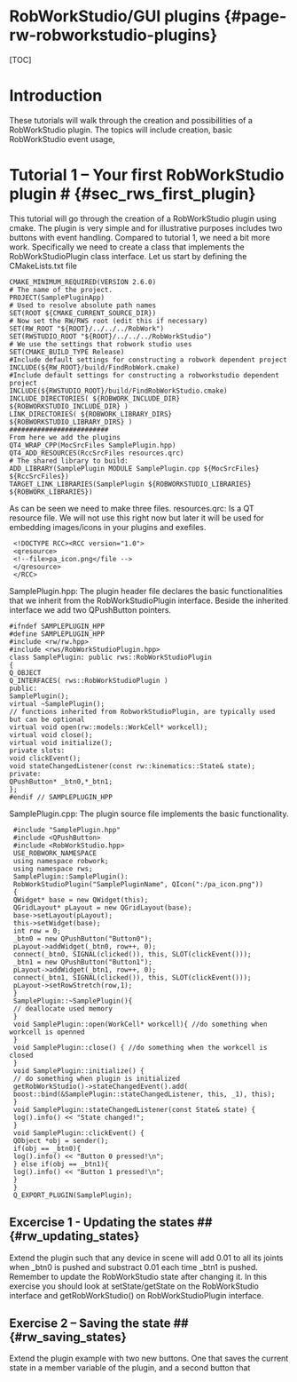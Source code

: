 RobWorkStudio/GUI plugins 	{#page-rw-robworkstudio-plugins} 
=========================

[TOC]

# Introduction #
These tutorials will walk through the creation and possibillities of a RobWorkStudio plugin. The topics will
include creation, basic RobWorkStudio event usage,

# Tutorial 1 – Your first RobWorkStudio plugin # {#sec_rws_first_plugin}
 This tutorial will go through the creation of a RobWorkStudio plugin using cmake. The plugin is very simple
 and for illustrative purposes includes two buttons with event handling.
 Compared to tutorial 1, we need a bit more work. Specifically we need to create a class that implements
 the RobWorkStudioPlugin class interface. Let us start by defining the CMakeLists.txt file
 
 ~~~
 CMAKE_MINIMUM_REQUIRED(VERSION 2.6.0)
 # The name of the project.
 PROJECT(SamplePluginApp)
 # Used to resolve absolute path names
 SET(ROOT ${CMAKE_CURRENT_SOURCE_DIR})
 # Now set the RW/RWS root (edit this if necessary)
 SET(RW_ROOT "${ROOT}/../../../RobWork")
 SET(RWSTUDIO_ROOT "${ROOT}/../../../RobWorkStudio")
 # We use the settings that robwork studio uses
 SET(CMAKE_BUILD_TYPE Release)
 #Include default settings for constructing a robwork dependent project
 INCLUDE(${RW_ROOT}/build/FindRobWork.cmake)
 #Include default settings for constructing a robworkstudio dependent project
 INCLUDE(${RWSTUDIO_ROOT}/build/FindRobWorkStudio.cmake)
 INCLUDE_DIRECTORIES( ${ROBWORK_INCLUDE_DIR} ${ROBWORKSTUDIO_INCLUDE_DIR} )
 LINK_DIRECTORIES( ${ROBWORK_LIBRARY_DIRS} ${ROBWORKSTUDIO_LIBRARY_DIRS} )
 #########################
 From here we add the plugins
 QT4_WRAP_CPP(MocSrcFiles SamplePlugin.hpp)
 QT4_ADD_RESOURCES(RccSrcFiles resources.qrc)
 # The shared library to build:
 ADD_LIBRARY(SamplePlugin MODULE SamplePlugin.cpp ${MocSrcFiles} ${RccSrcFiles})
 TARGET_LINK_LIBRARIES(SamplePlugin ${ROBWORKSTUDIO_LIBRARIES} ${ROBWORK_LIBRARIES})
 ~~~

 As can be seen we need to make three files.
 resources.qrc: Is a QT resource file. We will not use this right now but later it will be used for embedding
 images/icons in your plugins and exefiles.
~~~{.xml}
 <!DOCTYPE RCC><RCC version="1.0">
 <qresource>
 <!--file>pa_icon.png</file -->
 </qresource>
 </RCC>
~~~

 SamplePlugin.hpp: The plugin header file declares the basic functionalities that we inherit from the
 RobWorkStudioPlugin interface. Beside the inherited interface we add two QPushButton pointers.

 ~~~{.cpp}
 #ifndef SAMPLEPLUGIN_HPP
 #define SAMPLEPLUGIN_HPP
 #include <rw/rw.hpp>
 #include <rws/RobWorkStudioPlugin.hpp>
 class SamplePlugin: public rws::RobWorkStudioPlugin
 {
 Q_OBJECT
 Q_INTERFACES( rws::RobWorkStudioPlugin )
 public:
 SamplePlugin();
 virtual ~SamplePlugin();
 // functions inherited from RobworkStudioPlugin, are typically used but can be optional
 virtual void open(rw::models::WorkCell* workcell);
 virtual void close();
 virtual void initialize();
 private slots:
 void clickEvent();
 void stateChangedListener(const rw::kinematics::State& state);
 private:
 QPushButton* _btn0,*_btn1;
 };
 #endif // SAMPLEPLUGIN_HPP
 ~~~

 SamplePlugin.cpp: The plugin source file implements the basic functionality.

~~~{.cpp}
 #include "SamplePlugin.hpp"
 #include <QPushButton>
 #include <RobWorkStudio.hpp>
 USE_ROBWORK_NAMESPACE
 using namespace robwork;
 using namespace rws;
 SamplePlugin::SamplePlugin():
 RobWorkStudioPlugin("SamplePluginName", QIcon(":/pa_icon.png"))
 {
 QWidget* base = new QWidget(this);
 QGridLayout* pLayout = new QGridLayout(base);
 base->setLayout(pLayout);
 this->setWidget(base);
 int row = 0;
 _btn0 = new QPushButton("Button0");
 pLayout->addWidget(_btn0, row++, 0);
 connect(_btn0, SIGNAL(clicked()), this, SLOT(clickEvent()));
 _btn1 = new QPushButton("Button1");
 pLayout->addWidget(_btn1, row++, 0);
 connect(_btn1, SIGNAL(clicked()), this, SLOT(clickEvent()));
 pLayout->setRowStretch(row,1);
 }
 SamplePlugin::~SamplePlugin(){
 // deallocate used memory
 }
 void SamplePlugin::open(WorkCell* workcell){ //do something when workcell is openned
 }
 void SamplePlugin::close() { //do something when the workcell is closed
 }
 void SamplePlugin::initialize() {
 // do something when plugin is initialized
 getRobWorkStudio()->stateChangedEvent().add(
 boost::bind(&SamplePlugin::stateChangedListener, this, _1), this);
 }
 void SamplePlugin::stateChangedListener(const State& state) {
 log().info() << "State changed!";
 }
 void SamplePlugin::clickEvent() {
 QObject *obj = sender();
 if(obj == _btn0){
 log().info() << "Button 0 pressed!\n";
 } else if(obj == _btn1){
 log().info() << "Button 1 pressed!\n";
 }
 }
 Q_EXPORT_PLUGIN(SamplePlugin);
~~~

## Excercise 1 - Updating the states ## {#rw_updating_states}
 Extend the plugin such that any device in scene will add 0.01 to all its joints when _btn0 is pushed and
 substract 0.01 each time _btn1 is pushed. Remember to update the RobWorkStudio state after changing it.
 In this exercise you should look at setState/getState on the RobWorkStudio interface and
 getRobWorkStudio() on RobWorkStudioPlugin interface.

## Exercise 2 – Saving the state ## {#rw_saving_states}
 Extend the plugin example with two new buttons. One that saves the current state in a member variable of
 the plugin, and a second button that

